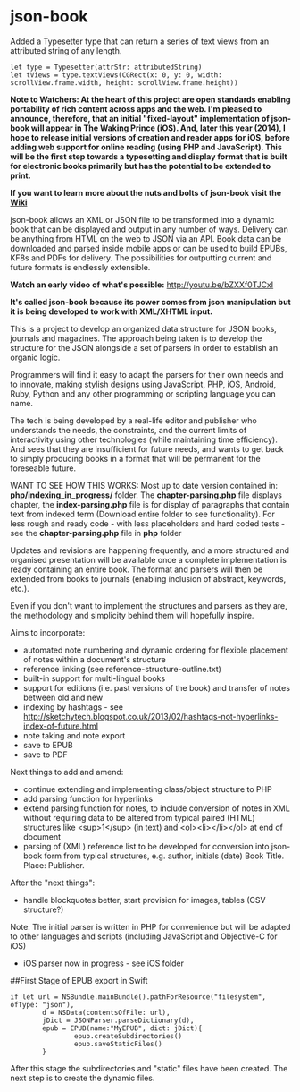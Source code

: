 json-book
========
Added a Typesetter type that can return a series of text views from an attributed string of any length.
```
let type = Typesetter(attrStr: attributedString)
let tViews = type.textViews(CGRect(x: 0, y: 0, width: scrollView.frame.width, height: scrollView.frame.height))
```

**Note to Watchers: At the heart of this project are open standards enabling portability of rich content across apps and the web. I'm pleased to announce, therefore, that an initial "fixed-layout" implementation of json-book will appear in The Waking Prince (iOS). And, later this year (2014), I hope to release initial versions of creation and reader apps for iOS, before adding web support for online reading (using PHP and JavaScript). This will be the first step towards a typesetting and display format that is built for electronic books primarily but has the potential to be extended to print.**

**If you want to learn more about the nuts and bolts of json-book visit the [Wiki](https://github.com/sketchytech/json-book/wiki/_pages)**

json-book allows an XML or JSON file to be transformed into a dynamic book that can be displayed and output in any number of ways. Delivery can be anything from HTML on the web to JSON via an API. Book data can be downloaded and parsed inside mobile apps or can be used to build EPUBs, KF8s and PDFs for delivery. The possibilities for outputting current and future formats is endlessly extensible.

**Watch an early video of what's possible:** http://youtu.be/bZXXf0TJCxI

**It's called json-book because its power comes from json manipulation but it is being developed to work with XML/XHTML input.**

This is a project to develop an organized data structure for JSON books, journals and magazines. The approach being taken is to develop the structure for the JSON alongside a set of parsers in order to establish an organic logic.

Programmers will find it easy to adapt the parsers for their own needs and to innovate, making stylish designs using JavaScript, PHP, iOS, Android, Ruby, Python and any other programming or scripting language you can name.

The tech is being developed by a real-life editor and publisher who understands the needs, the constraints, and the current limits of interactivity using other technologies (while maintaining time efficiency). And sees that they are insufficient for future needs, and wants to get back to simply producing books in a format that will be permanent for the foreseable future.

WANT TO SEE HOW THIS WORKS: Most up to date version contained in: **php/indexing_in_progress/** folder. The **chapter-parsing.php** file displays chapter, the **index-parsing.php** file is for display of paragraphs that contain text from indexed term (Download entire folder to see functionality). For less rough and ready code - with less placeholders and hard coded tests - see the **chapter-parsing.php** file in **php** folder 

Updates and revisions are happening frequently, and a more structured and organised presentation will be available once a complete implementation is ready containing an entire book. The format and parsers will then be extended from books to journals (enabling inclusion of abstract, keywords, etc.). 

Even if you don't want to implement the structures and parsers as they are, the methodology and simplicity behind them will hopefully inspire.


Aims to incorporate:

- automated note numbering and dynamic ordering for flexible placement of notes within a document's structure
- reference linking (see reference-structure-outline.txt)
- built-in support for multi-lingual books
- support for editions (i.e. past versions of the book) and transfer of notes between old and new
- indexing by hashtags - see http://sketchytech.blogspot.co.uk/2013/02/hashtags-not-hyperlinks-index-of-future.html
- note taking and note export
- save to EPUB
- save to PDF
  
Next things to add and amend:

- continue extending and implementing class/object structure to PHP
- add parsing function for hyperlinks
- extend parsing function for notes, to include conversion of notes in XML without requiring data to be altered from typical paired (HTML) structures like \<sup\>1\</sup\> (in text) and \<ol\>\<li\>\</li\>\</ol\> at end of document
- parsing of (XML) reference list to be developed for conversion into json-book form from typical structures, e.g. author, initials (date) Book Title. Place: Publisher.

After the "next things":

- handle blockquotes better, start provision for images, tables (CSV structure?)

Note: The initial parser is written in PHP for convenience but will be adapted to other languages and scripts (including JavaScript and Objective-C for iOS)

- iOS parser now in progress - see iOS folder

##First Stage of EPUB export in Swift
```
if let url = NSBundle.mainBundle().pathForResource("filesystem", ofType: "json"),
        d = NSData(contentsOfFile: url),
        jDict = JSONParser.parseDictionary(d),
        epub = EPUB(name:"MyEPUB", dict: jDict){
                epub.createSubdirectories()
                epub.saveStaticFiles()
        }
```
After this stage the subdirectories and "static" files have been created. The next step is to create the dynamic files.
